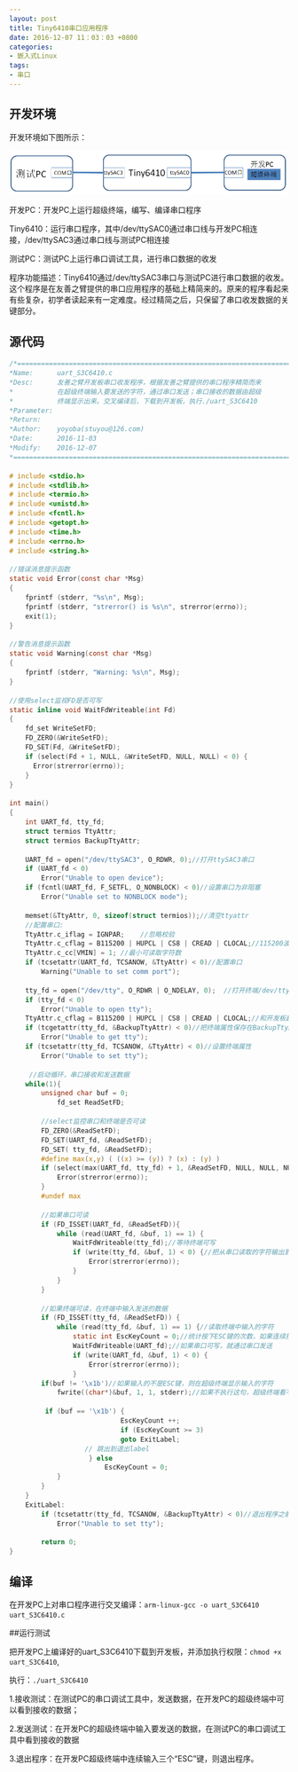 ```yaml
---
layout: post
title: Tiny6410串口应用程序
date: 2016-12-07 11：03：03 +0800
categories:
- 嵌入式Linux
tags:
- 串口
---
```


## 开发环境

开发环境如下图所示：

![](https://github.com/stuyou/stuyou.github.io/raw/master/_posts/image/uart_S3C6410.png)

开发PC：开发PC上运行超级终端，编写、编译串口程序

Tiny6410：运行串口程序，其中/dev/ttySAC0通过串口线与开发PC相连接，/dev/ttySAC3通过串口线与测试PC相连接

测试PC：测试PC上运行串口调试工具，进行串口数据的收发

程序功能描述：Tiny6410通过/dev/ttySAC3串口与测试PC进行串口数据的收发。这个程序是在友善之臂提供的串口应用程序的基础上精简来的。原来的程序看起来有些复杂，初学者读起来有一定难度。经过精简之后，只保留了串口收发数据的关键部分。

## 源代码

```c
/*==========================================================================
*Name:      uart_S3C6410.c
*Desc:      友善之臂开发板串口收发程序，根据友善之臂提供的串口程序精简而来
*           在超级终端输入要发送的字符，通过串口发送；串口接收的数据由超级
*           终端显示出来。交叉编译后，下载到开发板，执行./uart_S3C6410
*Parameter: 
*Return:    
*Author:    yoyoba(stuyou@126.com)
*Date:      2016-11-03
*Modify:    2016-12-07
*=========================================================================*/

# include <stdio.h>
# include <stdlib.h>
# include <termio.h>
# include <unistd.h>
# include <fcntl.h>
# include <getopt.h>
# include <time.h>
# include <errno.h>
# include <string.h>

//错误消息提示函数
static void Error(const char *Msg)
{
	fprintf (stderr, "%s\n", Msg);
	fprintf (stderr, "strerror() is %s\n", strerror(errno));
	exit(1);
}

//警告消息提示函数
static void Warning(const char *Msg)
{
	fprintf (stderr, "Warning: %s\n", Msg);
}

//使用select监视FD是否可写
static inline void WaitFdWriteable(int Fd)
{
	fd_set WriteSetFD;
	FD_ZERO(&WriteSetFD);
	FD_SET(Fd, &WriteSetFD);
	if (select(Fd + 1, NULL, &WriteSetFD, NULL, NULL) < 0) {
	  Error(strerror(errno));
	} 
}

int main()
{	
	int UART_fd, tty_fd;
	struct termios TtyAttr;
	struct termios BackupTtyAttr;
		
	UART_fd = open("/dev/ttySAC3", O_RDWR, 0);//打开ttySAC3串口
	if (UART_fd < 0)
	  	Error("Unable to open device");
	if (fcntl(UART_fd, F_SETFL, O_NONBLOCK) < 0)//设置串口为非阻塞
	    Error("Unable set to NONBLOCK mode");
         
	memset(&TtyAttr, 0, sizeof(struct termios));//清空ttyattr
	//配置串口:
	TtyAttr.c_iflag = IGNPAR;    //忽略校验
	TtyAttr.c_cflag = B115200 | HUPCL | CS8 | CREAD | CLOCAL;//115200波特率，数据位8，启用接收
	TtyAttr.c_cc[VMIN] = 1; //最小可读取字符数
	if (tcsetattr(UART_fd, TCSANOW, &TtyAttr) < 0)//配置串口
    	Warning("Unable to set comm port");
		
	tty_fd = open("/dev/tty", O_RDWR | O_NDELAY, 0);  //打开终端/dev/tty，当前shell终端
	if (tty_fd < 0)
		Error("Unable to open tty");
	TtyAttr.c_cflag = B115200 | HUPCL | CS8 | CREAD | CLOCAL;//和开发板超级终端属性的配置一致，否则会有问题
	if (tcgetattr(tty_fd, &BackupTtyAttr) < 0)//把终端属性保存在BackupTtyAttr，程序退出时恢复终端使用
		Error("Unable to get tty");
	if (tcsetattr(tty_fd, TCSANOW, &TtyAttr) < 0)//设置终端属性
		Error("Unable to set tty");

	 //启动循环，串口接收和发送数据
	while(1){
		unsigned char buf = 0;
    		fd_set ReadSetFD;

		//select监控串口和终端是否可读
		FD_ZERO(&ReadSetFD);
		FD_SET(UART_fd, &ReadSetFD);
		FD_SET( tty_fd, &ReadSetFD);
		#define max(x,y) ( ((x) >= (y)) ? (x) : (y) )
		if (select(max(UART_fd, tty_fd) + 1, &ReadSetFD, NULL, NULL, NULL) < 0) {
    		Error(strerror(errno));
		}
		#undef max

		//如果串口可读
		if (FD_ISSET(UART_fd, &ReadSetFD)){
			while (read(UART_fd, &buf, 1) == 1) {
				WaitFdWriteable(tty_fd);//等待终端可写
				if (write(tty_fd, &buf, 1) < 0) {//把从串口读取的字符输出到终端显示
     				Error(strerror(errno));
    			}
			}
		}

		//如果终端可读，在终端中输入发送的数据
		if (FD_ISSET(tty_fd, &ReadSetFD)) {
    		while (read(tty_fd, &buf, 1) == 1) {//读取终端中输入的字符
    			static int EscKeyCount = 0;//统计按下ESC键的次数，如果连续按下三次ESC键，则退出程序
    			WaitFdWriteable(UART_fd);//如果串口可写，就通过串口发送
    			if (write(UART_fd, &buf, 1) < 0) {
     				Error(strerror(errno));
    			}
		if(buf != '\x1b')//如果输入的不是ESC键，则在超级终端显示输入的字符
			fwrite((char*)&buf, 1, 1, stderr);//如果不执行这句，超级终端看不到输入的字符
	
		 if (buf == '\x1b') {
                			EscKeyCount ++;
                			if (EscKeyCount >= 3)
                    		goto ExitLabel;
                   // 跳出到退出label
            		} else
                		EscKeyCount = 0;
    		}
  		}
	}
	ExitLabel:
    	if (tcsetattr(tty_fd, TCSANOW, &BackupTtyAttr) < 0)//退出程序之前，恢复超级终端的配置
    		Error("Unable to set tty");

    	return 0;
}

```

## 编译

在开发PC上对串口程序进行交叉编译：`arm-linux-gcc -o uart_S3C6410 uart_S3C6410.c`

##运行测试

把开发PC上编译好的uart_S3C6410下载到开发板，并添加执行权限：`chmod +x uart_S3C6410`,

执行：`./uart_S3C6410`

1.接收测试：在测试PC的串口调试工具中，发送数据，在开发PC的超级终端中可以看到接收的数据；

2.发送测试：在开发PC的超级终端中输入要发送的数据，在测试PC的串口调试工具中看到接收的数据

3.退出程序：在开发PC超级终端中连续输入三个“ESC”键，则退出程序。